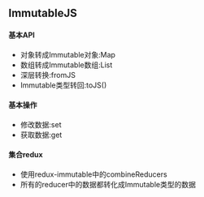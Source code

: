 ## ImmutableJS

#### 基本API

- 对象转成Immutable对象:Map
- 数组转成Immutable数组:List
- 深层转换:fromJS
- Immutable类型转回:toJS()

#### 基本操作

- 修改数据:set
- 获取数据:get

#### 集合redux

- 使用redux-immutable中的combineReducers
- 所有的reducer中的数据都转化成Immutable类型的数据

